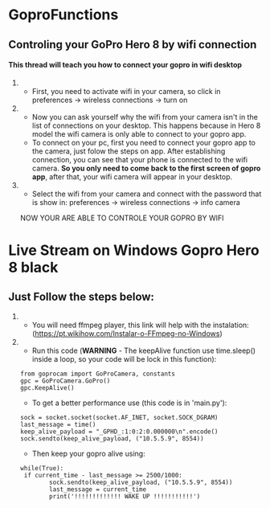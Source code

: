 # GoproFunctions
##  Controling your GoPro Hero 8 by wifi connection

#### This thread will teach you how to connect your gopro in wifi desktop
1. - First, you need to activate wifi in your camera, so click in preferences -> wireless connections -> turn on
2. - Now you can ask yourself why the wifi from your camera isn't in the list of connections on your desktop. This happens because in Hero 8 model the wifi camera is only able to connect to your gopro app. 
   - To connect on your pc, first you need to connect your gopro app to the camera, just folow the steps on app. After establishing connection, you can see that your phone is connected to the wifi camera. **So you only need to come back to the first screen of gopro app**, after that, your wifi camera will appear in your desktop.
3. - Select the wifi from your camera and connect with the password that is show in: preferences -> wireless connections -> info camera

    NOW YOUR ARE ABLE TO CONTROLE YOUR GOPRO BY WIFI 

# Live Stream on Windows Gopro Hero 8 black
## Just Follow the steps below:
1. - You will need ffmpeg player, this link will help with the instalation: (https://pt.wikihow.com/Instalar-o-FFmpeg-no-Windows)
2. - Run this code (**WARNING** - The keepAlive function use time.sleep() inside a loop, so your code will be lock in this function):
	```
	from goprocam import GoProCamera, constants
	gpc = GoProCamera.GoPro()
	gpc.KeepAlive()
	```
   - To get a better performance use (this code is in 'main.py'):
	```
	sock = socket.socket(socket.AF_INET, socket.SOCK_DGRAM)
	last_message = time()
	keep_alive_payload = "_GPHD_:1:0:2:0.000000\n".encode()
	sock.sendto(keep_alive_payload, ("10.5.5.9", 8554))
	```
   - Then keep your gopro alive using:
	```
	while(True):
   	 if current_time - last_message >= 2500/1000:
            sock.sendto(keep_alive_payload, ("10.5.5.9", 8554))
            last_message = current_time
            print('!!!!!!!!!!!!! WAKE UP !!!!!!!!!!!')
	```
